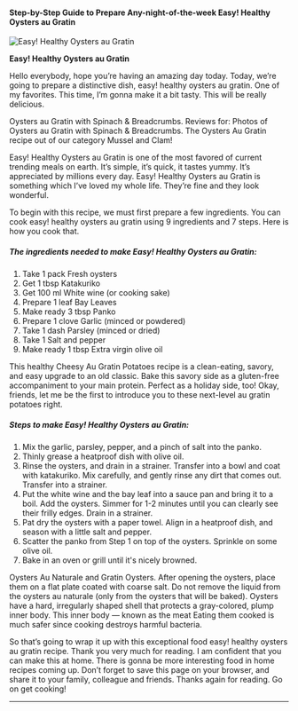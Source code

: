             

#### Step-by-Step Guide to Prepare Any-night-of-the-week Easy! Healthy Oysters au Gratin

![Easy! Healthy Oysters au Gratin](https://img-global.cpcdn.com/recipes/5413627235401728/751x532cq70/easy-healthy-oysters-au-gratin-recipe-main-photo.jpg)

**Easy! Healthy Oysters au Gratin**

Hello everybody, hope you’re having an amazing day today. Today, we’re going to prepare a distinctive dish, easy! healthy oysters au gratin. One of my favorites. This time, I’m gonna make it a bit tasty. This will be really delicious.

Oysters au Gratin with Spinach & Breadcrumbs. Reviews for: Photos of Oysters au Gratin with Spinach & Breadcrumbs. The Oysters Au Gratin recipe out of our category Mussel and Clam!

Easy! Healthy Oysters au Gratin is one of the most favored of current trending meals on earth. It’s simple, it’s quick, it tastes yummy. It’s appreciated by millions every day. Easy! Healthy Oysters au Gratin is something which I’ve loved my whole life. They’re fine and they look wonderful.

To begin with this recipe, we must first prepare a few ingredients. You can cook easy! healthy oysters au gratin using 9 ingredients and 7 steps. Here is how you cook that.

##### The ingredients needed to make Easy! Healthy Oysters au Gratin:

1.  Take 1 pack Fresh oysters
2.  Get 1 tbsp Katakuriko
3.  Get 100 ml White wine (or cooking sake)
4.  Prepare 1 leaf Bay Leaves
5.  Make ready 3 tbsp Panko
6.  Prepare 1 clove Garlic (minced or powdered)
7.  Take 1 dash Parsley (minced or dried)
8.  Take 1 Salt and pepper
9.  Make ready 1 tbsp Extra virgin olive oil

This healthy Cheesy Au Gratin Potatoes recipe is a clean-eating, savory, and easy upgrade to an old classic. Bake this savory side as a gluten-free accompaniment to your main protein. Perfect as a holiday side, too! Okay, friends, let me be the first to introduce you to these next-level au gratin potatoes right.

##### Steps to make Easy! Healthy Oysters au Gratin:

1.  Mix the garlic, parsley, pepper, and a pinch of salt into the panko.
2.  Thinly grease a heatproof dish with olive oil.
3.  Rinse the oysters, and drain in a strainer. Transfer into a bowl and coat with katakuriko. Mix carefully, and gently rinse any dirt that comes out. Transfer into a strainer.
4.  Put the white wine and the bay leaf into a sauce pan and bring it to a boil. Add the oysters. Simmer for 1-2 minutes until you can clearly see their frilly edges. Drain in a strainer.
5.  Pat dry the oysters with a paper towel. Align in a heatproof dish, and season with a little salt and pepper.
6.  Scatter the panko from Step 1 on top of the oysters. Sprinkle on some olive oil.
7.  Bake in an oven or grill until it's nicely browned.

Oysters Au Naturale and Gratin Oysters. After opening the oysters, place them on a flat plate coated with coarse salt. Do not remove the liquid from the oysters au naturale (only from the oysters that will be baked). Oysters have a hard, irregularly shaped shell that protects a gray-colored, plump inner body. This inner body — known as the meat Eating them cooked is much safer since cooking destroys harmful bacteria.

So that’s going to wrap it up with this exceptional food easy! healthy oysters au gratin recipe. Thank you very much for reading. I am confident that you can make this at home. There is gonna be more interesting food in home recipes coming up. Don’t forget to save this page on your browser, and share it to your family, colleague and friends. Thanks again for reading. Go on get cooking!

* * *